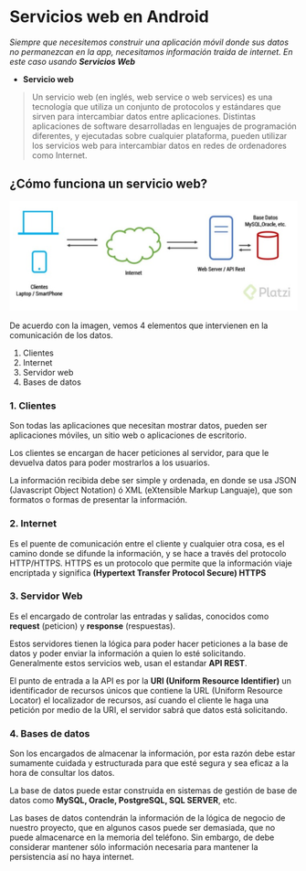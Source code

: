 # Servicios web en Android

*Siempre que necesitemos construir una aplicación móvil donde sus datos no permanezcan en la app, necesitamos información traída de internet. En este caso usando __Servicios Web__*

- **Servicio web**
> Un servicio web (en inglés, web service o web services) es una tecnología que utiliza un conjunto de protocolos y estándares que sirven para intercambiar datos entre aplicaciones. Distintas aplicaciones de software desarrolladas en lenguajes de programación diferentes, y ejecutadas sobre cualquier plataforma, pueden utilizar los servicios web para intercambiar datos en redes de ordenadores como Internet.


## ¿Cómo funciona un servicio web?

![Servicio web](images/servicio-web.png)

De acuerdo con la imagen, vemos 4 elementos que intervienen en la comunicación de los datos.

1. Clientes
2. Internet
3. Servidor web 
4. Bases de datos 


### 1. Clientes

Son todas las aplicaciones que necesitan mostrar datos, pueden ser aplicaciones móviles, un sitio web o aplicaciones de escritorio.

Los clientes se encargan de hacer peticiones al servidor, para que le devuelva datos para poder mostrarlos a los usuarios.

La información recibida debe ser simple y ordenada, en donde se usa JSON (Javascript Object Notation) ó XML (eXtensible Markup Languaje), que son formatos o formas de presentar la información.


### 2. Internet

Es el puente de comunicación entre el cliente y cualquier otra cosa, es el camino donde se difunde la información, y se hace a través del protocolo HTTP/HTTPS. HTTPS es un protocolo que permite que la información viaje encriptada y significa **(Hypertext Transfer Protocol Secure) HTTPS**


### 3. Servidor Web

Es el encargado de controlar  las entradas y salidas, conocidos como **request** (peticion) y **response** (respuestas).

Estos servidores tienen la lógica para poder hacer peticiones a la base de datos y poder enviar la información a quien lo esté solicitando. Generalmente estos servicios web, usan el estandar **API REST**.

El punto de entrada a la API es por la **URI (Uniform Resource Identifier)** un identificador de recursos únicos que contiene la URL (Uniform Resource Locator) el localizador de recursos, así cuando el cliente le haga una petición por medio de la URI, el servidor sabrá que datos está solicitando.


### 4. Bases de datos

Son los encargados de almacenar la información, por esta razón debe estar sumamente cuidada y estructurada para que esté segura y sea eficaz a la hora de consultar los datos.

La base de datos puede estar construida en sistemas de gestión de base de datos como
 **MySQL, Oracle, PostgreSQL, SQL SERVER**, etc.

 Las bases de datos contendrán la información de la lógica de negocio de nuestro proyecto, que en algunos casos puede ser demasiada, que no puede almacenarce en la memoria del teléfono. Sin embargo, de debe considerar mantener sólo información necesaria para mantener la persistencia así no haya internet.